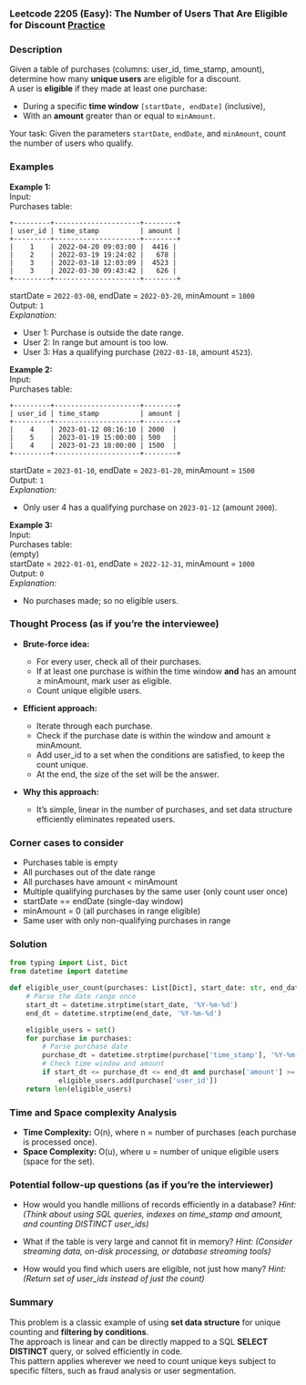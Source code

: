 ### Leetcode 2205 (Easy): The Number of Users That Are Eligible for Discount [Practice](https://leetcode.com/problems/the-number-of-users-that-are-eligible-for-discount)

### Description  
Given a table of purchases (columns: user_id, time_stamp, amount), determine how many **unique users** are eligible for a discount.  
A user is **eligible** if they made at least one purchase:
- During a specific **time window** `[startDate, endDate]` (inclusive),  
- With an **amount** greater than or equal to `minAmount`.

Your task: Given the parameters `startDate`, `endDate`, and `minAmount`, count the number of users who qualify.

### Examples  

**Example 1:**  
Input:  
Purchases table:  
```
+---------+---------------------+--------+
| user_id | time_stamp          | amount |
+---------+---------------------+--------+
|    1    | 2022-04-20 09:03:00 |  4416 |
|    2    | 2022-03-19 19:24:02 |   678 |
|    3    | 2022-03-18 12:03:09 |  4523 |
|    3    | 2022-03-30 09:43:42 |   626 |
+---------+---------------------+--------+
```
startDate = `2022-03-08`, endDate = `2022-03-20`, minAmount = `1000`  
Output: `1`  
*Explanation:*
- User 1: Purchase is outside the date range.
- User 2: In range but amount is too low.
- User 3: Has a qualifying purchase (`2022-03-18`, amount `4523`).

**Example 2:**  
Input:  
Purchases table:  
```
+---------+---------------------+--------+
| user_id | time_stamp          | amount |
+---------+---------------------+--------+
|    4    | 2023-01-12 08:16:10 | 2000  |
|    5    | 2023-01-19 15:00:00 | 500   |
|    4    | 2023-01-23 18:00:00 | 1500  |
+---------+---------------------+--------+
```
startDate = `2023-01-10`, endDate = `2023-01-20`, minAmount = `1500`  
Output: `1`  
*Explanation:*
- Only user 4 has a qualifying purchase on `2023-01-12` (amount `2000`).

**Example 3:**  
Input:  
Purchases table:  
(empty)  
startDate = `2022-01-01`, endDate = `2022-12-31`, minAmount = `1000`  
Output: `0`  
*Explanation:*
- No purchases made; so no eligible users.

### Thought Process (as if you’re the interviewee)  
- **Brute-force idea:**  
  - For every user, check all of their purchases.  
  - If at least one purchase is within the time window **and** has an amount ≥ minAmount, mark user as eligible.
  - Count unique eligible users.

- **Efficient approach:**  
  - Iterate through each purchase.
  - Check if the purchase date is within the window and amount ≥ minAmount.
  - Add user_id to a set when the conditions are satisfied, to keep the count unique.
  - At the end, the size of the set will be the answer.

- **Why this approach:**  
  - It’s simple, linear in the number of purchases, and set data structure efficiently eliminates repeated users.

### Corner cases to consider  
- Purchases table is empty
- All purchases out of the date range
- All purchases have amount < minAmount
- Multiple qualifying purchases by the same user (only count user once)
- startDate == endDate (single-day window)
- minAmount = 0 (all purchases in range eligible)
- Same user with only non-qualifying purchases in range

### Solution

```python
from typing import List, Dict
from datetime import datetime

def eligible_user_count(purchases: List[Dict], start_date: str, end_date: str, min_amount: int) -> int:
    # Parse the date range once
    start_dt = datetime.strptime(start_date, '%Y-%m-%d')
    end_dt = datetime.strptime(end_date, '%Y-%m-%d')

    eligible_users = set()
    for purchase in purchases:
        # Parse purchase date
        purchase_dt = datetime.strptime(purchase['time_stamp'], '%Y-%m-%d %H:%M:%S')
        # Check time window and amount
        if start_dt <= purchase_dt <= end_dt and purchase['amount'] >= min_amount:
            eligible_users.add(purchase['user_id'])
    return len(eligible_users)
```

### Time and Space complexity Analysis  

- **Time Complexity:** O(n), where n = number of purchases (each purchase is processed once).
- **Space Complexity:** O(u), where u = number of unique eligible users (space for the set).

### Potential follow-up questions (as if you’re the interviewer)  

- How would you handle millions of records efficiently in a database?
  *Hint: (Think about using SQL queries, indexes on time_stamp and amount, and counting DISTINCT user_ids)*

- What if the table is very large and cannot fit in memory?
  *Hint: (Consider streaming data, on-disk processing, or database streaming tools)*

- How would you find which users are eligible, not just how many?
  *Hint: (Return set of user_ids instead of just the count)*

### Summary
This problem is a classic example of using **set data structure** for unique counting and **filtering by conditions**.  
The approach is linear and can be directly mapped to a SQL **SELECT DISTINCT** query, or solved efficiently in code.  
This pattern applies wherever we need to count unique keys subject to specific filters, such as fraud analysis or user segmentation.